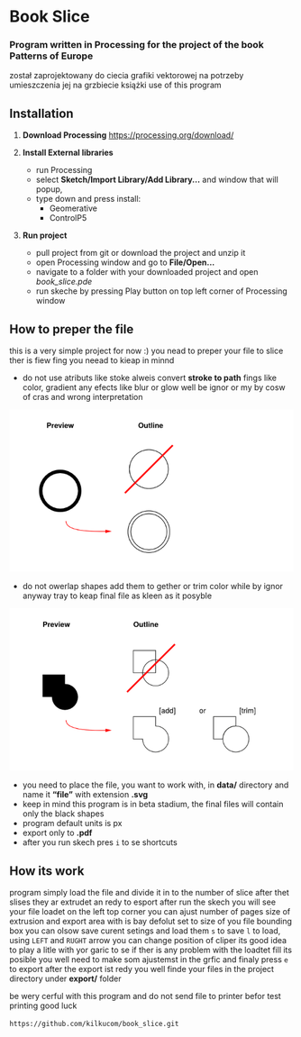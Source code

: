# Book Slice

### Program written in Processing for the project of the book Patterns of Europe
został zaprojektowany do ciecia grafiki vektorowej na potrzeby umieszczenia jej na
grzbiecie książki use of this program
## Installation
1. **Download Processing**
	    https://processing.org/download/

2. **Install External libraries**
	* run Processing
	* select **Sketch/Import Library/Add Library...**
and window that will popup,
	* type down and press install:
		* Geomerative
		* ControlP5

3. **Run project**
	* pull project from git or download the project and unzip it
	* open Processing window and go to **File/Open...**
	* navigate to a folder with your downloaded project and open *book_slice.pde*
	* run skeche by pressing Play button on top left corner of Processing window


## How to preper the file
this is a very simple project for now :)
you nead to preper your file to slice
ther is fiew fing you neead to kieap in minnd
 * do not use atributs like stoke alweis convert **stroke to path**
fings like color, gradient any efects like blur or glow well be ignor or my by cosw of cras and wrong interpretation

![alt tag](https://github.com/kilkucom/book_slice/blob/master/matz/infogrPE1.png)

 * do not owerlap shapes add them to gether or trim color while by ignor anyway
tray to keap final file as kleen as it posyble

![alt tag](https://github.com/kilkucom/book_slice/blob/master/matz/infogrPE2.png)

 * you need to place the file, you want to work with, in **data/** directory and name it **“file”** with extension **.svg**
 * keep in mind this program is in beta stadium, the final files will contain only the black shapes
 * program default units is px
 * export only to **.pdf**
 * after you run skech pres `i` to se shortcuts

## How its work
program simply load the file and divide it in to the number of slice
after thet slises they ar extrudet an redy to esport
after run the skech you will see your file loadet
on the left top corner you can ajust number of pages
size of extrusion and export area with is bay defolut set to size of you file bounding box
you can olsow save curent setings and load them `s` to save `l` to load,
using `LEFT` and `RUGHT` arrow you can change position of cliper its good idea to play a litle with yor garic to se if ther is any problem with the loadtet fill
its posible you well need to make som ajustemst in the grfic
and finaly press `e` to export
after the export ist redy you well finde your files in the project directory under **export/**
folder

be wery cerful with this program and do not send file to printer befor test printing
good luck


`https://github.com/kilkucom/book_slice.git `
